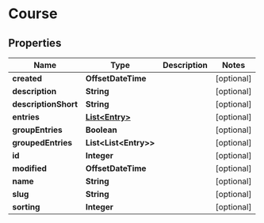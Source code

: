 

# Course


## Properties

Name | Type | Description | Notes
------------ | ------------- | ------------- | -------------
**created** | **OffsetDateTime** |  |  [optional]
**description** | **String** |  |  [optional]
**descriptionShort** | **String** |  |  [optional]
**entries** | [**List&lt;Entry&gt;**](Entry.md) |  |  [optional]
**groupEntries** | **Boolean** |  |  [optional]
**groupedEntries** | **List&lt;List&lt;Entry&gt;&gt;** |  |  [optional]
**id** | **Integer** |  |  [optional]
**modified** | **OffsetDateTime** |  |  [optional]
**name** | **String** |  |  [optional]
**slug** | **String** |  |  [optional]
**sorting** | **Integer** |  |  [optional]



